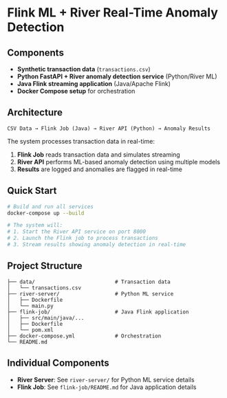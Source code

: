 # Flink ML + River Real-Time Anomaly Detection

## Components

- **Synthetic transaction data** (`transactions.csv`)
- **Python FastAPI + River anomaly detection service** (Python/River ML)
- **Java Flink streaming application** (Java/Apache Flink)
- **Docker Compose setup** for orchestration

## Architecture

```text
CSV Data → Flink Job (Java) → River API (Python) → Anomaly Results
```

The system processes transaction data in real-time:

1. **Flink Job** reads transaction data and simulates streaming
2. **River API** performs ML-based anomaly detection using multiple models
3. **Results** are logged and anomalies are flagged in real-time

## Quick Start

```bash
# Build and run all services
docker-compose up --build

# The system will:
# 1. Start the River API service on port 8000
# 2. Launch the Flink job to process transactions
# 3. Stream results showing anomaly detection in real-time
```

## Project Structure

```text
├── data/                          # Transaction data
│   └── transactions.csv
├── river-server/                  # Python ML service
│   ├── Dockerfile
│   └── main.py
├── flink-job/                     # Java Flink application
│   ├── src/main/java/...
│   ├── Dockerfile
│   └── pom.xml
├── docker-compose.yml             # Orchestration
└── README.md
```

## Individual Components

- **River Server**: See `river-server/` for Python ML service details
- **Flink Job**: See `flink-job/README.md` for Java application details

